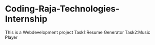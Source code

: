 # Coding-Raja-Technologies-Internship
This is a Webdevelopment project
Task1:Resume Generator
Task2:Music Player
